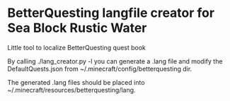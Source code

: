 # BetterQuesting langfile creator for Sea Block Rustic Water
Little tool to localize BetterQuesting quest book

By calling ./lang_creator.py -l <lang> you can generate a .lang file and modify the DefaultQuests.json from ~/.minecraft/config/betterquesting dir.

The generated .lang files should be placed into ~/.minecraft/resources/betterquesting/lang.
